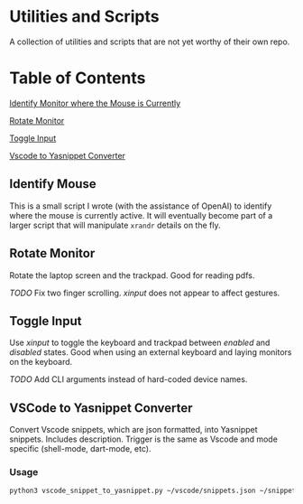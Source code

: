 # Utilities and Scripts
A collection of utilities and scripts that are not yet worthy of their own repo.

# Table of Contents

[Identify Monitor where the Mouse is Currently](#user-content-identify-mouse)

[Rotate Monitor](#user-content-rotate-monitor)

[Toggle Input](#user-content-toggle-input)

[Vscode to Yasnippet Converter](#user-content-vscode-to-yasnippet-converter)

## Identify Mouse

This is a small script I wrote (with the assistance of OpenAI) to identify where the mouse is currently active. It will eventually become part of a larger script that will manipulate `xrandr` details on the fly. 

## Rotate Monitor

Rotate the laptop screen and the trackpad. Good for reading pdfs.

*TODO* Fix two finger scrolling. *xinput* does not appear to affect gestures.

## Toggle Input

Use *xinput* to toggle the keyboard and trackpad between *enabled* and *disabled* states. Good when using an external keyboard and laying monitors on the keyboard.

*TODO* Add CLI arguments instead of hard-coded device names.

## VSCode to Yasnippet Converter

Convert Vscode snippets, which are json formatted, into Yasnippet snippets. Includes description. Trigger is the same as Vscode and mode specific (shell-mode, dart-mode, etc).

### Usage

``` sh
python3 vscode_snippet_to_yasnippet.py ~/vscode/snippets.json ~/snippets/dart-mode
```
